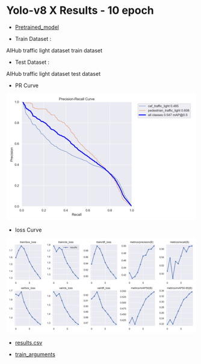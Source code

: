 # Yolo-v8 X Results - 10 epoch

- [Pretrained_model]()

- Train Dataset : 

AIHub traffic light dataset train dataset 

- Test Dataset : 

AIHub traffic light dataset test dataset

- PR Curve 

![PRcurve](/results/yolov8x_AIHub_only_10epoch/PR_curve.png)

- loss Curve 

![Losscurve](/results/yolov8x_AIHub_only_10epoch/results.png)

- [results.csv](results/yolov8x_AIHub_only_10epoch/results.csv)

- [train_arguments](results/yolov8x_AIHub_only_10epoch/args.yaml)
